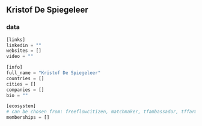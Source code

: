 
## Kristof De Spiegeleer

### data

```python
[links]
linkedin = ""
websites = []
video = ""

[info]
full_name = "Kristof De Spiegeleer"
countries = []
cities = []
companies = [] 
bio = ""

[ecosystem]
# can be chosen from: freeflowcitizen, matchmaker, tfambassador, tffarmer, wisdomcouncil
memberships = []

```
